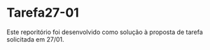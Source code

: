 # Tarefa27-01
Este reporitório foi desenvolvido como solução à proposta de tarefa solicitada em 27/01.
